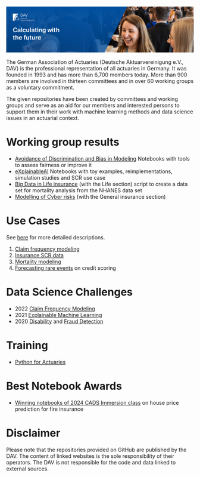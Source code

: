 ![Banner Deutsche Aktuarvereinigung](250306_GitHub_Header.png)

The German Association of Actuaries (Deutsche Aktuarvereinigung e.V., DAV) is the professional representation of all actuaries in Germany. 
It was founded in 1993 and has more than 6,700 members today. More than 900 members are involved in thirteen committees and in over 60 working 
groups as a voluntary commitment.

The given repositories have been created by committees and working groups and serve as an aid for our members and interested persons to support them 
in their work with machine learning methods and data science issues in an actuarial context.

# Working group results

- [Avoidance of Discrimination and Bias in Modeling](https://github.com/DeutscheAktuarvereinigung/WorkingGroup_Bias_Discrimination_Notebooks/) Notebooks with tools to assess fairness or improve it  
- [eXplainableAI](https://github.com/DeutscheAktuarvereinigung/WorkingGroup_eXplainableAI_Notebooks)  Notebooks with toy examples, reimplementations, simulation studies and SCR use case 
- [Big Data in Life insurance](https://github.com/DeutscheAktuarvereinigung/Deriving-NHANES-data-set-CDC-for-mortality-analysis) (with the Life section) script to create a 
data set for mortality analysis from the NHANES data set  
- [Modelling of Cyber risks](https://github.com/DeutscheAktuarvereinigung/Use-Case-zur-Modellierung-von-Cyberrisiken)  (with the General insurance section) 

# Use Cases

See [here](https://aktuar.de/en/practice-areas/data-science/use-cases/Pages/default.aspx) for more detailed descriptions.

1. [Claim frequency modeling](https://github.com/DeutscheAktuarvereinigung/claim_frequency)  
2. [Insurance SCR data](https://github.com/DeutscheAktuarvereinigung/insurance_scr_data)
3. [Mortality modeling](https://github.com/DeutscheAktuarvereinigung/Mortality_Modeling)  
4. [Forecasting rare events](https://github.com/DeutscheAktuarvereinigung/ADS_Use_Cases) on credit scoring 


# Data Science Challenges

- 2022 [Claim Frequency Modeling](https://github.com/DeutscheAktuarvereinigung/Data_Science_Challenge_2022_Python-Notebook_zur_Erstellung_von_Schadenhaeufigkeitsmodellen)
- 2021 [Explainable Machine Learning](https://github.com/DeutscheAktuarvereinigung/Data-Science-Challenge2021_Explainable-Machine-Learning)
- 2020 [Disability](https://github.com/DeutscheAktuarvereinigung/Data_Science_Challenge_2020_Berufsunfaehigkeit) and 
[Fraud Detection](https://github.com/DeutscheAktuarvereinigung/Data_Science_Challenge_2020_Betrugserkennung)

# Training

- [Python for Actuaries](https://github.com/DeutscheAktuarvereinigung/Python_fuer_Aktuare)


# Best Notebook Awards 
- [Winning notebooks of 2024 CADS Immersion class](https://github.com/DeutscheAktuarvereinigung/2024_CADS_Immersion_Best_Notebooks) on house price prediction for fire insurance


# Disclaimer

Please note that the repositories provided on GitHub are published by the DAV. The content of linked websites is the sole responsibility 
of their operators. The DAV is not responsible for the code and data linked to external sources.
